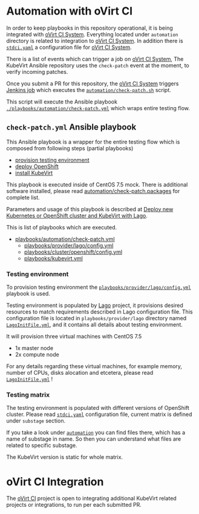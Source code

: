 # Automation with oVirt CI

In order to keep playbooks in this repository operational,
it is being integrated with [oVirt CI System][ovirt-ci-system-doc].
Everything located under `automation` directory is related to integration
to [oVirt CI System][ovirt-ci-system-doc].
In addition there is [`stdci.yaml`](../stdci.yaml) a configuration file for
[oVirt CI System][ovirt-ci-system-doc].

There is a list of events which can trigger a job on [oVirt CI System][ovirt-ci-system-doc],
The KubeVirt Ansible repository uses the `check-patch` event at the moment,
to verify incoming patches.

Once you submit a PR for this repository, the [oVirt CI System][ovirt-ci-system-doc]
triggers [Jenkins job](http://jenkins.ovirt.org/blue/organizations/jenkins/kubevirt_kubevirt-ansible_standard-check-pr/activity)
which executes the [`automation/check-patch.sh`](./check-patch.sh) script.

This script will execute the Ansible playbook [`./playbooks/automation/check-patch.yml`](../playbooks/automation/check-patch.yml)
which wraps entire testing flow.


## `check-patch.yml` Ansible playbook

This Ansible playbook is a wrapper for the entire testing flow which is composed from
following steps (partial playbooks)
* [provision testing environment](#testing-environment)
* [deploy OpenShift](../README.md#cluster-configuration)
* [install KubeVirt](../README.md#install-kubevirt-on-an-existing-cluster)

This playbook is executed inside of CentOS 7.5 mock.
There is additional software installed, please read
[automation/check-patch.packages](./check-patch.packages) for complete list.

Parameters and usage of this playbook is described at
[Deploy new Kubernetes or OpenShift cluster and KubeVirt with Lago](../playbooks/README.md#deploy-a-new-kubernetes-or-openshift-cluster-and-kubevirt-with-lago).

This is list of playbooks which are executed.
* [playbooks/automation/check-patch.yml](../playbooks/automation/check-patch.yml)
  * [playbooks/provider/lago/config.yml](../playbooks/provider/lago/config.yml)
  * [playbooks/cluster/openshift/config.yml](../playbooks/cluster/openshift/config.yml)
  * [playbooks/kubevirt.yml](../playbooks/kubevirt.yml)

### Testing environment

To provision testing environment the [`playbooks/provider/lago/config.yml`](../playbooks/provider/lago/config.yml) playbook is used.

Testing environment is populated by
[Lago](https://github.com/lago-project/lago) project, it provisions desired
resources to match requirements described in Lago configuration file.
This configuration file is located in `playbooks/provider/lago` directory
named [`LagoInitFile.yml`](../playbooks/provider/lago/LagoInitFile.yml),
and it contains all details about testing environment.

It will provision three virtual machines with CentOS 7.5
* 1x master node
* 2x compute node

For any details regarding these virtual machines, for example memory,
number of CPUs, disks alocation and etcetera, please read
[`LagoInitFile.yml`](../playbooks/provider/lago/LagoInitFile.yml) !

### Testing matrix

The testing environment is populated with different versions of OpenShift cluster.
Please read [`stdci.yaml`](../stdci.yaml) configuration file,
current matrix is defined under `substage` section.

If you take a look under [`automation`](./automation) you can find files there,
which has a name of substage in name. So then you can understand what files
are related to specific substage.

The KubeVirt version is static for whole matrix.

# oVirt CI Integration

The [oVirt CI][ovirt-ci-system-doc] project is open to integrating additional
KubeVirt related projects or integrations, to run per each submitted PR.

[ovirt-ci-system-doc]: http://ovirt-infra-docs.readthedocs.io/en/latest/CI/Build_and_test_standards/index.html
